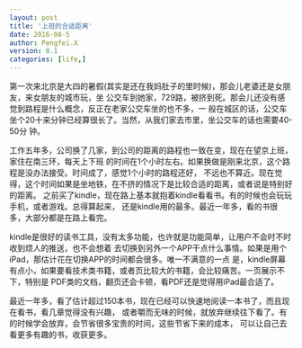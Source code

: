 ```yaml
---
layout: post
title: '上班的合适距离'
date: 2016-08-5
author: Pengfei.X
version: 0.1
categories: [life,]
---
```


第一次来北京是大四的暑假(其实是还在我妈肚子的里时候)，那会儿老婆还是女朋友，来女朋友的城市玩，坐
公交车到她家，729路，被挤到死。那会儿还没有感觉到路程是什么概念，反正在老家公交车坐的也不多，一
般在城区的话，公交车坐个20十来分钟已经算很长了。当然，从我们家去市里，坐公交车的话也需要40-50分
钟。

工作五年多，公司换了几家，到公司的距离的路程也一致在变，现在在望京上班，家住在南三环，每天上下班
的时间在1个小时左右。如果换做是刚来北京，这个路程是没办法接受。时间成了，感觉1个小时的路程还好，
不远也不算近。现在觉得，这个时间如果是坐地铁，在不挤的情况下是比较合适的距离，或者说是特别好的距离。
之前买了kindle，现在路上基本就抱着kindle看看书。有的时候也会玩玩手机，或者游戏。总得算起来，
还是kindle用的最多。最近一年多，看的书很多，大部分都是在路上看完。

kindle是很好的读书工具，没有太多功能，也许就是功能简单，让用户不会时不时收到烦人的推送，也不会想着
去切换到另外一个APP干点什么事情。如果是用个iPad，那估计花在切换APP的时间都会很多。唯一不满意的一点
是，kindle屏幕有点小，如果要看技术类书籍，或者页比较大的书籍，会比较痛苦。一页展示不下，特别是
PDF类的文档，翻页还会卡顿，看PDF还是觉得用iPad最合适了。

最近一年多，看了估计超过150本书，现在已经可以快速地阅读一本书了，而且现在看书，看几章觉得没有兴趣，
或者嚼而无味的时候，就放弃继续往下看了。有的时候学会放弃，会节省很多宝贵的时间，这些节省下来的成本，
可以让自己去看更多有趣的书，收获更多。

